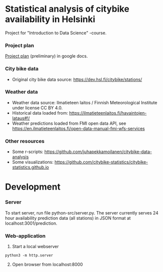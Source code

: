 # Statistical analysis of citybike availability in Helsinki

Project for "Introduction to Data Science" -course.

### Project plan
[Project plan](https://docs.google.com/document/d/1X3f5UQMo5cpXqYQnJM6-z-aw4sNIrAeuVKdYuzaYq7E/edit?usp=sharing) (preliminary) in google docs.

### City bike data
* Original city bike data source: https://dev.hsl.fi/citybike/stations/

### Weather data
* Weather data source: Ilmatieteen laitos / Finnish Meteorological Institute under license CC BY 4.0.
* Historical data loaded from: https://ilmatieteenlaitos.fi/havaintojen-lataus#!/
* Weather predictions loaded from FMI open data API, see https://en.ilmatieteenlaitos.fi/open-data-manual-fmi-wfs-services

### Other resources
* Some r-scripts: https://github.com/juhapekkamoilanen/citybike-data-analysis
* Some visualizations: https://github.com/citybike-statistics/citybike-statistics.github.io

# Development

### Server

To start server, run file python-src/server.py. The server currently serves 24 hour availability prediction data (all stations) in JSON format at localhost:3001/prediction.

### Web-application

1. Start a local webserver

```
python3 -m http.server
```

2. Open browser from localhost:8000
